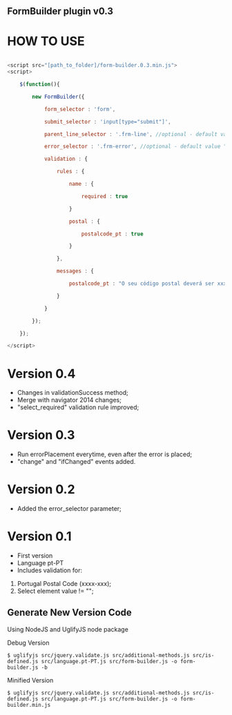 ## FormBuilder plugin v0.3

# HOW TO USE

```javascript

<script src="[path_to_folder]/form-builder.0.3.min.js">
<script>

    $(function(){

        new FormBuilder({

            form_selector : 'form',

            submit_selector : 'input[type="submit"]',

            parent_line_selector : '.frm-line', //optional - default value ".form-group"

            error_selector : '.frm-error', //optional - default value ".frm-error"

            validation : {

                rules : {

                    name : {

                        required : true

                    }

                    postal : {

                        postalcode_pt : true

                    }

                },

                messages : {

                    postalcode_pt : "O seu código postal deverá ser xxxx-xxx"

                }

            }

        });

    });

</script>

```
# Version 0.4
- Changes in validationSuccess method;
- Merge with navigator 2014 changes;
- "select_required" validation rule improved;

# Version 0.3
- Run errorPlacement everytime, even after the error is placed;
- "change" and "ifChanged" events added.

# Version 0.2
- Added the error_selector parameter;

# Version 0.1
- First version
- Language pt-PT
- Includes validation for:
 1. Portugal Postal Code (xxxx-xxx);
 2. Select element value != "";


## Generate New Version Code
Using NodeJS and UglifyJS node package

Debug Version
```linux
$ uglifyjs src/jquery.validate.js src/additional-methods.js src/is-defined.js src/language.pt-PT.js src/form-builder.js -o form-builder.js -b
```

Minified Version
```linux
$ uglifyjs src/jquery.validate.js src/additional-methods.js src/is-defined.js src/language.pt-PT.js src/form-builder.js -o form-builder.min.js
```